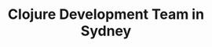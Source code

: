 ---
title: Clojure Development Team in Sydney
permalink: /landings/locations/sydney/developer/clojure
technology: Clojure
location: Sydney
---